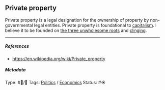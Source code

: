 ## Private property

Private property is a legal designation for the ownership of property by non-governmental legal entities. Private property is foundational to [capitalism](Capitalism.md). I believe it to be founded on [the three unwholesome roots](The%20three%20unwholesome%20roots.md) and [clinging](Clinging.md).

---

##### References

* https://en.wikipedia.org/wiki/Private_property

##### Metadata

Type: #🔵/🔵 
Tags: [Politics](Politics.md) / [Economics]() 
Status: #☀️ 
